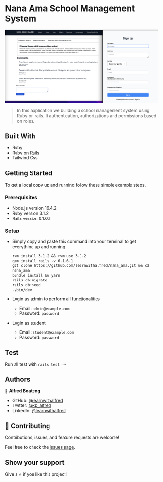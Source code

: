 # Nana Ama School Management System

![Recipe](app/assets/images/nana_ama.png)

> In this application we building a school management system using Ruby on rails. It authentication, authorizations and permissions based on roles.

## Built With

- Ruby
- Ruby on Rails
- Tailwind Css

## Getting Started

To get a local copy up and running follow these simple example steps.

### Prerequisites

- Node.js version 16.4.2
- Ruby version 3.1.2
- Rails version 6.1.6.1


### Setup

- Simply copy and paste this command into your terminal to get everything up and running
  
  ```
  rvm install 3.1.2 && rvm use 3.1.2
  gem install rails -v 6.1.6.1
  git clone https://github.com/learnwithalfred/nana_ama.git && cd nana_ama
  bundle install && yarn 
  rails db:migrate
  rails db:seed
  ./bin/dev

  ```

- Login as admin to perform all functionalities
  - Email: `admin@example.com`
  - Password: `password`

- Login as student 
  - Email: `student@example.com`
  - Password: `password`

## Test

Run all test with `rails test -v`

## Authors

👤 **Alfred Boateng**

- GitHub: [@learnwithalfred](https://github.com/learnwithalfred)
- Twitter: [@kb_alfred](https://twitter.com/kb_alfred)
- LinkedIn: [@learnwithalfred](https://www.linkedin.com/in/learnwithalfred/)

## 🤝 Contributing

Contributions, issues, and feature requests are welcome!

Feel free to check the [issues page](../../issues/).

## Show your support

Give a ⭐️ if you like this project!
